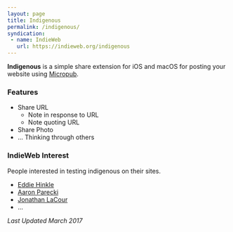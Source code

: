```yaml
---
layout: page
title: Indigenous
permalink: /indigenous/
syndication:
 - name: IndieWeb
   url: https://indieweb.org/indigenous
---
```

**Indigenous** is a simple share extension for iOS and macOS for posting your website using [Micropub](https://indieweb.org/micropub).

### Features
* Share URL
    * Note in response to URL
    * Note quoting URL
* Share Photo
* ... Thinking through others

### IndieWeb Interest
People interested in testing indigenous on their sites.

* [Eddie Hinkle](http://eddiehinkle.com)
* [Aaron Parecki](https://aaronparecki.com/)
* [Jonathan LaCour](https://cleverdevil.io)
* ...


_Last Updated March 2017_